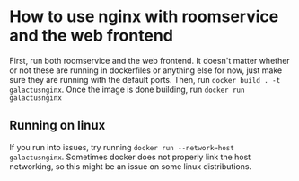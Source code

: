 # How to use nginx with roomservice and the web frontend

First, run both roomservice and the web frontend. It doesn't matter whether or not these are running in dockerfiles or anything else
for now, just make sure they are running with the default ports.
Then, run `docker build . -t galactusnginx`.
Once the image is done building, run `docker run galactusnginx`

## Running on linux
If you run into issues, try running `docker run --network=host galactusnginx`.
Sometimes docker does not properly link the host networking, so this might be an issue on some linux distributions.
